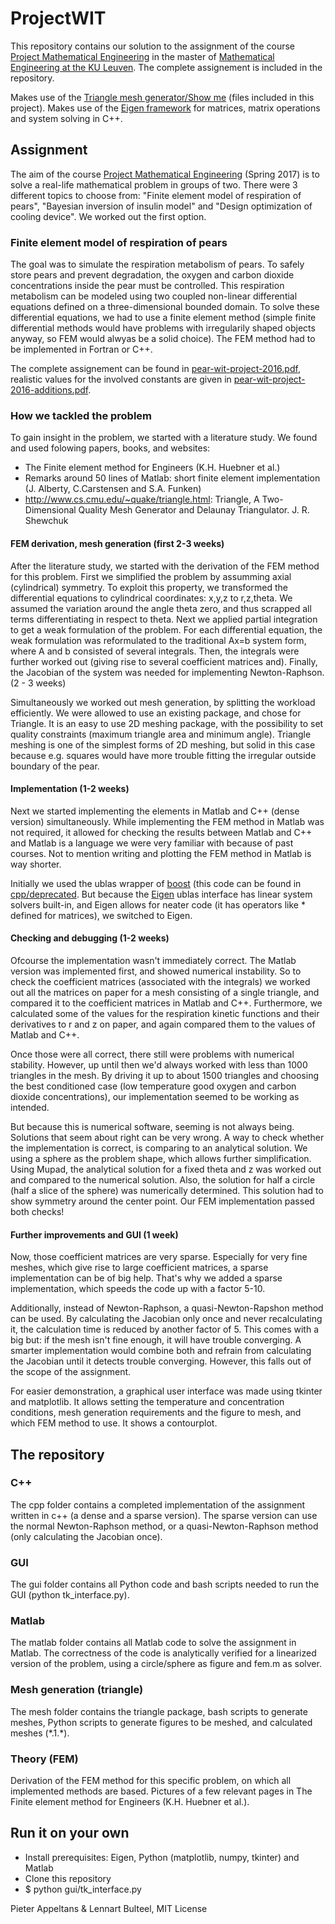 # ProjectWIT
This repository contains our solution to the assignment of the course [Project Mathematical Engineering](https://onderwijsaanbod.kuleuven.be/syllabi/e/H0T46AE.htm) in the master of [Mathematical Engineering at the KU Leuven](https://onderwijsaanbod.kuleuven.be/opleidingen/e/CQ_52354207.htm). The complete assignement is included in the repository.

Makes use of the [Triangle mesh generator/Show me](http://www.cs.cmu.edu/~quake/triangle.html) (files included in this project).
Makes use of the [Eigen framework](http://eigen.tuxfamily.org/) for matrices, matrix operations and system solving in C++.


## Assignment
The aim of the course [Project Mathematical Engineering](https://onderwijsaanbod.kuleuven.be/opleidingen/e/CQ_52354207.htm) (Spring 2017) is to solve a real-life mathematical problem in groups of two. There were 3 different topics to choose from: "Finite element model of respiration of pears", "Bayesian inversion of insulin model" and "Design optimization of cooling device". We worked out the first option.

### Finite element model of respiration of pears
The goal was to simulate the respiration metabolism of pears. To safely store pears and prevent degradation, the oxygen and carbon dioxide concentrations inside the pear must be controlled. This respiration metabolism can be modeled using two coupled non-linear differential equations defined on a three-dimensional bounded domain. To solve these differential equations, we had to use a finite element method (simple finite differential methods would have problems with irregularily shaped objects anyway, so FEM would alwyas be a solid choice). The FEM method had to be implemented in Fortran or C++.

The complete assignement can be found in [pear-wit-project-2016.pdf](https://github.com/PieterAppeltans/ProjectWIT/blob/master/pear-wit-project-2016.pdf), realistic values for the involved constants are given in [pear-wit-project-2016-additions.pdf](https://github.com/PieterAppeltans/ProjectWIT/blob/master/pear-wit-project-2016-additions.pdf).

### How we tackled the problem
To gain insight in the problem, we started with a literature study. We found and used folowing papers, books, and websites:
* The Finite element method for Engineers (K.H. Huebner et al.)
* Remarks around 50 lines of Matlab: short finite element implementation (J. Alberty, C.Carstensen and S.A. Funken)
* http://www.cs.cmu.edu/~quake/triangle.html: Triangle, A Two-Dimensional Quality Mesh Generator and Delaunay Triangulator. J. R. Shewchuk

#### FEM derivation, mesh generation (first 2-3 weeks)
After the literature study, we started with the derivation of the FEM method for this problem. First we simplified the problem by assumming axial (cylindrical) symmetry. To exploit this property, we transformed the differential equations to cylindrical coordinates: x,y,z to r,z,theta. We assumed the variation around the angle theta zero, and thus scrapped all terms differentiating in respect to theta. Next we applied partial integration to get a weak formulation of the problem. For each differential equation, the weak formulation was reformulated to the traditional Ax=b system form, where A and b consisted of several integrals. Then, the integrals were further worked out (giving rise to several coefficient matrices and). Finally, the Jacobian of the system was needed for implementing Newton-Raphson. (2 - 3 weeks)

Simultaneously we worked out mesh generation, by splitting the workload efficiently. We were allowed to use an existing package, and chose for Triangle. It is an easy to use 2D meshing package, with the possibility to set quality constraints (maximum triangle area and minimum angle). Triangle meshing is one of the simplest forms of 2D meshing, but solid in this case because e.g. squares would have more trouble fitting the irregular outside boundary of the pear.

#### Implementation (1-2 weeks)

Next we started implementing the elements in Matlab and C++ (dense version) simultaneously. While implementing the FEM method in Matlab was not required, it allowed for checking the results between Matlab and C++ and Matlab is a language we were very familiar with because of past courses. Not to mention writing and plotting the FEM method in Matlab is way shorter. 

Initially we used the ublas wrapper of [boost](http://www.boost.org/) (this code can be found in [cpp/deprecated](https://github.com/PieterAppeltans/ProjectWIT/tree/master/cpp/deprecated). But because the [Eigen](http://eigen.tuxfamily.org/) ublas interface has linear system solvers built-in, and Eigen allows for neater code (it has operators like * defined for matrices), we switched to Eigen.  

#### Checking and debugging (1-2 weeks)

Ofcourse the implementation wasn't immediately correct. The Matlab version was implemented first, and showed numerical instability. So to check the coefficient matrices (associated with the integrals) we worked out all the matrices on paper for a mesh consisting of a single triangle, and compared it to the coefficient matrices in Matlab and C++. Furthermore, we calculated some of the values for the respiration kinetic functions and their derivatives to r and z on paper, and again compared them to the values of Matlab and C++.

Once those were all correct, there still were problems with numerical stability. However, up until then we'd always worked with less than 1000 triangles in the mesh. By driving it up to about 1500 triangles and choosing the best conditioned case (low temperature good oxygen and carbon dioxide concentrations), our implementation seemed to be working as intended.

But because this is numerical software, seeming is not always being. Solutions that seem about right can be very wrong. A way to check whether the implementation is correct, is comparing to an analytical solution. We using a sphere as the problem shape, which allows further simplification. Using Mupad, the analytical solution for a fixed theta and z was worked out and compared to the numerical solution. Also, the solution for half a circle (half a slice of the sphere) was numerically determined. This solution had to show symmetry around the center point. Our FEM implementation passed both checks!

#### Further improvements and GUI (1 week)

Now, those coefficient matrices are very sparse. Especially for very fine meshes, which give rise to large coefficient matrices, a sparse implementation can be of big help. That's why we added a sparse implementation, which speeds the code up with a factor 5-10.

Additionally, instead of Newton-Raphson, a quasi-Newton-Rapshon method can be used. By calculating the Jacobian only once and never recalculating it, the calculation time is reduced by another factor of 5. This comes with a big but: if the mesh isn't fine enough, it will have trouble converging. A smarter implementation would combine both and refrain from calculating the Jacobian until it detects trouble converging. However, this falls out of the scope of the assignment.

For easier demonstration, a graphical user interface was made using tkinter and matplotlib. It allows setting the temperature and concentration conditions, mesh generation requirements and the figure to mesh, and which FEM method to use. It shows a contourplot. 

## The repository

### C++

The cpp folder contains a completed implementation of the assignment written in c++ (a dense and a sparse version).
The sparse version can use the normal Newton-Raphson method, or a quasi-Newton-Raphson method (only calculating
the Jacobian once).

### GUI

The gui folder contains all Python code and bash scripts needed to run the GUI (python tk_interface.py).

### Matlab

The matlab folder contains all Matlab code to solve the assignment in Matlab.
The correctness of the code is analytically verified for a linearized version of the problem,
using a circle/sphere as figure and fem.m as solver. 

### Mesh generation (triangle)

The mesh folder contains the triangle package, bash scripts to generate meshes, Python scripts to generate figures
to be meshed, and calculated meshes (\*.1.\*).

### Theory (FEM)

Derivation of the FEM method for this specific problem, on which all implemented methods are based. Pictures of a few relevant pages in The Finite element method for Engineers (K.H. Huebner et al.).

## Run it on your own
* Install prerequisites: Eigen, Python (matplotlib, numpy, tkinter) and Matlab
* Clone this repository
* $ python gui/tk_interface.py 


Pieter Appeltans & Lennart Bulteel, MIT License
